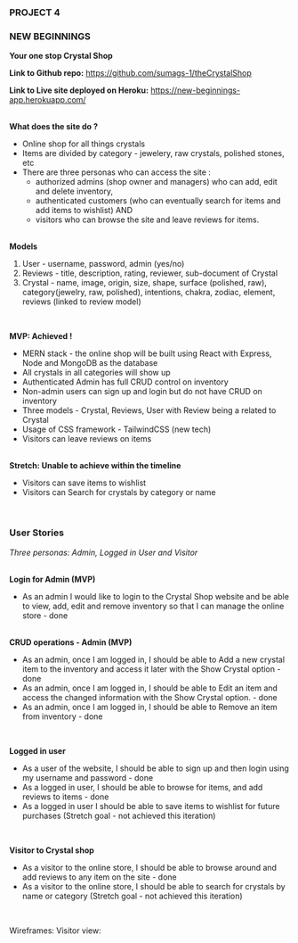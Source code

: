 ### PROJECT 4

### NEW BEGINNINGS
<b>Your one stop Crystal Shop</b>
<br>

<b>Link to Github repo:</b>
https://github.com/sumags-1/theCrystalShop

<b>Link to Live site deployed on Heroku:</b>
https://new-beginnings-app.herokuapp.com/

<br>
<b>What does the site do ?</b>
<ul>
<li>Online shop for all things crystals </li>
<li>Items are divided by category - jewelery, raw crystals, polished stones, etc</li>
<li>There are three personas who can access the site :
	<ul>
	<li>authorized admins (shop owner and managers) who can add, edit and delete inventory, </li>
	<li>authenticated customers (who can eventually search for items and add items to wishlist) AND </li>
	<li>visitors who can browse the site and leave reviews for items.</li>
	</ul>
</ul>

<br>
<b>Models</b>
<ol>
<li>User - username, password, admin (yes/no)</li>
<li>Reviews - title, description, rating, reviewer, sub-document of Crystal</li>
<li>Crystal - name, image, origin, size, shape, surface (polished, raw), category(jewelry, raw, polished), intentions, chakra, zodiac, element, reviews (linked to review model)</li>
</ol>
<br>

<b>MVP: Achieved !</b>
<ul>
<li>MERN stack - the online shop will be built using React with Express, Node and MongoDB as the database</li>
<li>All crystals in all categories will show up </li>
<li>Authenticated Admin has full CRUD control on inventory</li>
<li>Non-admin users can sign up and login but do not have CRUD on inventory</li>
<li>Three models - Crystal, Reviews, User with Review being a related to Crystal</li>
<li>Usage of CSS framework - TailwindCSS (new tech)</li>
<li>Visitors can leave reviews on items</li>
</ul>

<br>
<b>Stretch: Unable to achieve within the timeline</b>
<ul>
<li>Visitors can save items to wishlist</li>
<li>Visitors can Search for crystals by category or name</li>
</ul>
<br>

### User Stories

<i>Three personas: Admin, Logged in User and Visitor</i>

<br>
<b>Login for Admin (MVP)</b>
<ul>
<li>As an admin I would like to login to the Crystal Shop website and be able to view, add, edit and remove inventory so that I can manage the online store - done</li>
</ul>

<br>
<b>CRUD operations - Admin (MVP)</b>
<ul>
<li>As an admin, once I am logged in, I should be able to Add a new crystal item to the inventory and access it later with the Show Crystal option - done</li>
<li>As an admin, once I am logged in, I should be able to Edit an item and access the changed information with the Show Crystal option. - done</li>
<li>As an admin, once I am logged in, I should be able to Remove an item from inventory - done</li>
</ul>
<br>

<b>Logged in user</b>
<ul>
<li>As a user of the website, I should be able to sign up and then login using my username and password - done</li>
<li>As a logged in user, I should be able to browse for items, and add reviews to items - done</li>
<li>As a logged in user I should be able to save items to wishlist for future purchases (Stretch goal - not achieved this iteration)</li>
</ul>
<br>

<b>Visitor to Crystal shop</b> 
<ul>
<li>As a visitor to the online store, I should be able to browse around and add reviews to any item on the site - done</li>
<li>As a visitor to the online store, I should be able to search for crystals by name or category (Stretch goal - not achieved this iteration)</li>
</ul>
<br>


Wireframes: 
Visitor view:
